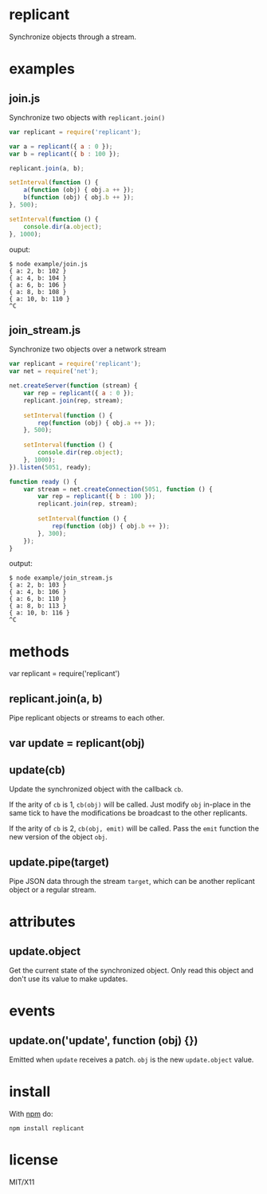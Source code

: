 replicant
=========

Synchronize objects through a stream.

examples
========

join.js
-------

Synchronize two objects with `replicant.join()`

``` js
var replicant = require('replicant');

var a = replicant({ a : 0 });
var b = replicant({ b : 100 });

replicant.join(a, b);

setInterval(function () {
    a(function (obj) { obj.a ++ });
    b(function (obj) { obj.b ++ });
}, 500);

setInterval(function () {
    console.dir(a.object);
}, 1000);
```

ouput:

```
$ node example/join.js 
{ a: 2, b: 102 }
{ a: 4, b: 104 }
{ a: 6, b: 106 }
{ a: 8, b: 108 }
{ a: 10, b: 110 }
^C
```

join_stream.js
--------------

Synchronize two objects over a network stream

``` js
var replicant = require('replicant');
var net = require('net');

net.createServer(function (stream) {
    var rep = replicant({ a : 0 });
    replicant.join(rep, stream);
    
    setInterval(function () {
        rep(function (obj) { obj.a ++ });
    }, 500);
    
    setInterval(function () {
        console.dir(rep.object);
    }, 1000);
}).listen(5051, ready);

function ready () {
    var stream = net.createConnection(5051, function () {
        var rep = replicant({ b : 100 });
        replicant.join(rep, stream);
        
        setInterval(function () {
            rep(function (obj) { obj.b ++ });
        }, 300);
    });
}
```

output:

```
$ node example/join_stream.js 
{ a: 2, b: 103 }
{ a: 4, b: 106 }
{ a: 6, b: 110 }
{ a: 8, b: 113 }
{ a: 10, b: 116 }
^C
```

methods
=======

var replicant = require('replicant')

replicant.join(a, b)
--------------------

Pipe replicant objects or streams to each other.

var update = replicant(obj)
---------------------------

update(cb)
----------

Update the synchronized object with the callback `cb`.

If the arity of `cb` is 1, `cb(obj)` will be called. Just modify `obj` in-place
in the same tick to have the modifications be broadcast to the other replicants.

If the arity of `cb` is 2, `cb(obj, emit)` will be called. Pass the `emit`
function the new version of the object `obj`.

update.pipe(target)
-------------------

Pipe JSON data through the stream `target`, which can be another replicant
object or a regular stream.

attributes
==========

update.object
-------------

Get the current state of the synchronized object. Only read this object and
don't use its value to make updates.

events
======

update.on('update', function (obj) {})
--------------------------------------

Emitted when `update` receives a patch. `obj` is the new `update.object` value.

install
=======

With [npm](http://npmjs.org) do:

```
npm install replicant
```

license
=======

MIT/X11
